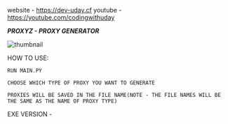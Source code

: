 website - https://dev-uday.cf
youtube - https://youtube.com/codingwithuday

***PROXYZ - PROXY GENERATOR***

![thumbnail](https://user-images.githubusercontent.com/70849646/143603442-a19c4854-5bc0-4f2c-a934-7b5a10c01e70.jpg)

HOW TO USE:

   `RUN MAIN.PY`
   
   `CHOOSE WHICH TYPE OF PROXY YOU WANT TO GENERATE`
   
   `PROXIES WILL BE SAVED IN THE FILE NAME(NOTE - THE FILE NAMES WILL BE THE SAME AS THE NAME OF PROXY TYPE)`


EXE VERSION - 
